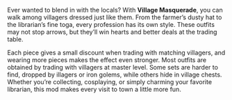 Ever wanted to blend in with the locals? With **Village Masquerade**, you can walk among villagers dressed just like them. From the farmer’s dusty hat to the librarian’s fine toga, every profession has its own style. These outfits may not stop arrows, but they’ll win hearts and better deals at the trading table.

Each piece gives a small discount when trading with matching villagers, and wearing more pieces makes the effect even stronger. Most outfits are obtained by trading with villagers at master level. Some sets are harder to find, dropped by illagers or iron golems, while others hide in village chests. Whether you’re collecting, cosplaying, or simply charming your favorite librarian, this mod makes every visit to town a little more fun.
